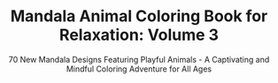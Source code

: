---
layout: book
title: "Mandala Animal Coloring Book for Relaxation: Volume 3"
subtitle: "70 New Mandala Designs Featuring Playful Animals - A Captivating and Mindful Coloring Adventure for All Ages"
permalink: /books/mandala-book-3.html
book_id: mandala-book-3
description: |
  Continue your creativity and find your calm with Volume 3 of the Mandala Animal Coloring Book for Relaxation series!

  This third installment offers 70 completely new, single-sided pages filled with intricate mandala patterns and adorable animal designs—thoughtfully created to inspire artistic expression and promote soothing relaxation.

  Whether you're a seasoned colorist or just discovering the joy of coloring, you'll love:
  • A delightful variety of animals surrounded by mesmerizing mandala patterns
  • High-quality illustrations perfect for colored pencils, markers, or gel pens
  • Single-sided pages to prevent bleed-through and make it easy to frame your favorites
  • A mindful escape that reduces stress, sparks creativity, and brings joy to colorists of all ages

  Perfect for adults, teens, and kids alike, this coloring book with intricate patterns and charming creatures is your next calming adventure through the world of art and animals. Add Volume 3 to your collection today and keep the relaxation going!
amazon_url: "https://www.amazon.com/dp/B0F92QPJCR"
cover_image: /assets/images/mandala-book-3/cover.jpg
qr_code: /assets/images/mandala-book-3/qr-code.png
video_url: '<iframe width="315" height="560" src="https://www.youtube.com/embed/y1RN8EwrmO0" frameborder="0" allow="accelerometer; autoplay; clipboard-write; encrypted-media; gyroscope; picture-in-picture" allowfullscreen></iframe>'
samples:
  - /assets/images/mandala-book-3/sample1.jpg
  - /assets/images/mandala-book-3/sample2.jpg
  - /assets/images/mandala-book-3/sample3.jpg
--- 